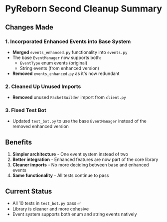 # PyReborn Second Cleanup Summary

## Changes Made

### 1. Incorporated Enhanced Events into Base System
- **Merged** `events_enhanced.py` functionality into `events.py`
- The base `EventManager` now supports both:
  - `EventType` enum events (original)
  - String events (from enhanced version)
- **Removed** `events_enhanced.py` as it's now redundant

### 2. Cleaned Up Unused Imports
- **Removed** unused `PacketBuilder` import from `client.py`

### 3. Fixed Test Bot
- Updated `test_bot.py` to use the base `EventManager` instead of the removed enhanced version

## Benefits
1. **Simpler architecture** - One event system instead of two
2. **Better integration** - Enhanced features are now part of the core library
3. **Cleaner imports** - No more deciding between base and enhanced events
4. **Same functionality** - All tests continue to pass

## Current Status
- All 10 tests in `test_bot.py` pass ✅
- Library is cleaner and more cohesive
- Event system supports both enum and string events natively